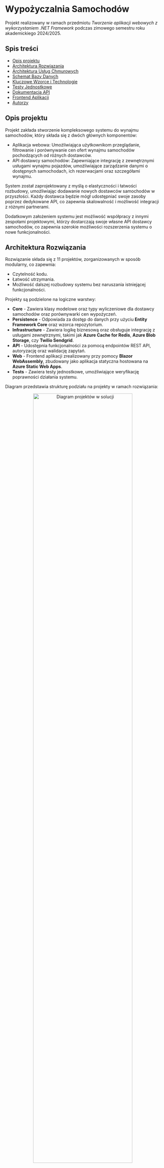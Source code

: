 # Wypożyczalnia Samochodów

Projekt realizowany w ramach przedmiotu _Tworzenie aplikacji webowych z wykorzystaniem .NET Framework_ podczas zimowego semestru roku akademickiego 2024/2025.

## Spis treści

- [Opis projektu](#opis-projektu)
- [Architektura Rozwiązania](#architektura-rozwiązania)
- [Architektura Usług Chmurowych](#architektura-usług-chmurowych)
- [Schemat Bazy Danych](#schemat-bazy-danych)
- [Kluczowe Wzorce i Technologie](#kluczowe-wzorce-i-technologie)
- [Testy Jednostkowe](#testy-jednostkowe)
- [Dokumentacja API](#dokumentacja-api)
- [Frontend Aplikacji](#frontend-aplikacji)
- [Autorzy](#autorzy)

## Opis projektu

Projekt zakłada stworzenie kompleksowego systemu do wynajmu samochodów, który składa się z dwóch głównych komponentów:

- Aplikacja webowa: Umożliwiająca użytkownikom przeglądanie, filtrowanie i porównywanie cen ofert wynajmu samochodów pochodzących od różnych dostawców.
- API dostawcy samochodów: Zapewniające integrację z zewnętrznymi usługami wynajmu pojazdów, umożliwiające zarządzanie danymi o dostępnych samochodach, ich rezerwacjami oraz szczegółami wynajmu.

System został zaprojektowany z myślą o elastyczności i łatwości rozbudowy, umożliwiając dodawanie nowych dostawców samochodów w przyszłości.
Każdy dostawca będzie mógł udostępniać swoje zasoby poprzez dedykowane API, co zapewnia skalowalność i możliwość integracji z różnymi partnerami.

Dodatkowym założeniem systemu jest możliwość współpracy z innymi zespołami projektowymi, którzy dostarczają swoje własne API dostawcy samochodów, co zapewnia szerokie możliwości rozszerzenia systemu o nowe funkcjonalności.

## Architektura Rozwiązania

Rozwiązanie składa się z 11 projektów, zorganizowanych w sposób modularny, co zapewnia:

- Czytelność kodu.
- Łatwość utrzymania.
- Możliwość dalszej rozbudowy systemu bez naruszania istniejącej funkcjonalności.

Projekty są podzielone na logiczne warstwy:

- **Core** - Zawiera klasy modelowe oraz typy wyliczeniowe dla dostawcy samochodów oraz porównywarki cen wypożyczeń.
- **Persistence** - Odpowiada za dostęp do danych przy użyciu **Entity Framework Core** oraz wzorca repozytorium.
- **Infrastructure** - Zawiera logikę biznesową oraz obsługuje integrację z usługami zewnętrznymi, takimi jak **Azure Cache for Redis**, **Azure Blob Storage**, czy **Twilio Sendgrid**.
- **API** - Udostępnia funkcjonalności za pomocą endpointów REST API, autoryzację oraz walidację zapytań.
- **Web** - Frontend aplikacji zrealizowany przy pomocy **Blazor WebAssembly**, zbudowany jako aplikacja statyczna hostowana na **Azure Static Web Apps**.
- **Tests** - Zawiera testy jednostkowe, umożliwiające weryfikację poprawności działania systemu.

Diagram przedstawia strukturę podziału na projekty w ramach rozwiązania:

<p align="center">
  <img src="./CarRental.Docs/Diagrams/SolutionArchitecture/CarRental.png" 
       alt="Diagram projektów w solucji" 
       style="width: 80%;"/>
</p>

## Architektura Usług Chmurowych

System został wdrożony w środowisku **Microsoft Azure**, co zapewnia:

- Skalowalność,
- Wysoki poziom bezpieczeństwa,
- Łatwość utrzymania i monitorowania zasobów.

### Diagram Architektury

Poniżej przedstawiono diagram prezentujący architekturę usług chmurowych:

<p align="center"> 
   <img src="./CarRental.Docs/Diagrams/AzureArchitecture/azure-architecture.png" 
        alt="Diagram Architektury Usług Chmurowych" 
        style="width: 90%;"/> 
</p>

### Podział Zasobów

Zasoby systemu zostały podzielone na trzy grupy zasobów (**Resource Groups**), aby zapewnić przejrzystość i separację odpowiedzialności.

1. `carrental-provider-prod-rg`: Zasoby obsługujące API dostawcy samochodów.

   - `carrental-provider` (**App Service**): Usługa hostująca API dla operacji CRUD na pojazdach, ofertach i rezerwacjach.
   - `carrental-provider-kv` (**Key Vault**): Bezpieczne przechowywanie kluczy, haseł oraz innych tajnych danych.
   - `carrental-provider-ai` (**Application Insights**): Monitorowanie i diagnostyka działania aplikacji w czasie rzeczywistym.
   - `CarRentalProviderDb` (**SQL Database**): Relacyjna baza danych przechowująca informacje potrzebne dostawcy samochodów.

2. `carrental-comparer-prod-rg`: Zasoby obsługujące API porównywarki cen, obsługujące poszczególne wypożyczalnie samochodów.

   - `carrental-comparer` (**App Service**): Usługa hostująca API odpowiedzialne za porównywanie ofert.
   - `carrental-comparer-kv` (**Key Vault**): Bezpieczne przechowywanie kluczy, haseł oraz innych tajnych danych.
   - `carrental-comparer-ai` (**Application Insights**): Monitorowanie działania aplikacji i zbieranie metryk diagnostycznych.
   - `CarRentalComparerDb` (**SQL Database**): Relacyjna baza danych obsługująca funkcjonalności porównywania ofert.
   - `carrental-comparer-web` (**Static Apps**): Hostowanie aplikacji frontowej, która udostępnia interfejs użytkownika końcowego.

3. `carrental-common-prod-rg`: Zadoby wspólne dla obu części rozwiązania, takie jak przechowywanie plików oraz pamięć podręczna.
   - `carrentalminisa` (**Blob Storage**): Przechowywanie plików statycznych, takich jak zdjęcia pojazdów oraz logo marek samochodów.
   - `carrental-cache` (**Azure Cache for Redis**): Pamięć podręczna wykorzystywana do przyspieszenia operacji odczytu, np. przechowywanie wyników wyszukiwania.

## Schemat Bazy Danych

System wykorzystuje **Entity Framework Core** do zarządzania bazą danych przy użyciu podejścia _code-first_.
Dzięki temu struktura baz danych jest generowana na podstawie klas modelowych w kodzie, co ułatwia utrzymanie spójności między aplikacją a bazą danych.

W środowisku developerskim używano **Microsoft SQL Server** uruchomionego lokalnie (`localhost`), natomiast w środowisku produkcyjnym wdrożono rozwiązanie oparte na dwóch instancjach **Azure SQL Database** – jednej dla dostawcy samochodów i jednej dla porównywarki cen.

Poniżej przedstawiono diagramy ilustrujące strukturę baz danych, relacje między tabelami oraz kluczowe atrybuty.

### Diagram Bazy Danych Dostawcy Samochodów:

<p align="center">
  <img src="./CarRental.Docs/Diagrams/Databases/carrental-provider-db.png" 
       alt="Diagram Bazy Danych Dostawcy Samochodów" 
       style="width: 80%;"/>
</p>

### Diagram Bazy Danych Porównywarki Cen:

<p align="center">
  <img src="./CarRental.Docs/Diagrams/Databases/carrental-comparer-db.png" 
       alt="Diagram Bazy Danych Porównywarki Cen" 
       style="width: 80%;"/>
</p>

## Kluczowe Wzorce i Technologie

Aby zapewnić modularność i skalowalność, wykorzystano m.in. następujące wzorce projektowe i biblioteki:

### Wzorzec Mediatora (Mediator Pattern)

Za pomocą pakietu **MediatR** zaimplementowano mechanizm pośredniczący w komunikacji między komponentami systemu. Dzięki temu:

- Zredukowano zależności między modułami,
- Umożliwiono centralizację logiki obsługi zapytań i poleceń.

### Wzorzec CQRS (Command Query Responsibility Segregation)

Zastosowano wzorzec CQRS, który dzieli operacje na:

- **Commands** (polecenia): Odpowiadają za operacje modyfikujące stan systemu, takie jak generowanie ofert, tworzenie i zwrot wypożyczenia czy aktualizacja danych użytkowników.
- **Queries** (zapytania): Służą do odczytu danych, np. wyszukiwanie dostępnych pojazdów czy pobieranie szczegółów wypożyczenia.

Taki podział upraszcza zarządzanie logiką i zwiększa przejrzystość kodu.

### Wzorzec Repozytorium i Specyfikacji (Repository and Specification Patterns)

Dzięki bibliotece **Ardalis.Specification** wdrożono:

- **Wzorzec repozytorium**: Abstrakcję dla operacji na danych, która pozwala oddzielić logikę biznesową od szczegółów implementacji dostępu do danych.
- **Specyfikacje**: Określenie precyzyjnych kryteriów zapytań w formie zdefiniowanych klas. Pozwala to na wielokrotne użycie tych samych reguł w różnych częściach systemu.

### Wzorzec Wynikowy (Result Pattern)

W celu ustandaryzowania obsługi wyników operacji, zarówno pomyślnych, jak i zakończonych błędami, zastosowano bibliotekę **Ardalis.Result**.
Wzorzec ten pozwala na zwracanie obiektów, które:

- Zawierają informację o sukcesie bądź błędzie operacji.
- Dostarczają szczegóły błędów, np. w postaci kodów błędów lub komunikatów.
- Upraszczają obsługę wyjątków i komunikację między warstwami systemu.

Dzięki **Ardalis.Result** ograniczono użycie wyjątków w logice biznesowej, co poprawiło czytelność kodu i ułatwiło testowanie operacji.

### Logowanie Użytkowników

Do obsługi logowania użytkowników w systemie wykorzystano **Microsoft Entra ID**. Dzięki temu:

- Użytkownicy mogą logować się za pomocą uwierzytelnienia jednokrotnego.
- System integruje się z zewnętrznymi usługami, co pozwala na bezpieczne zarządzanie dostępem do zasobów.

#### Zastosowanie Ról w Systemie

Komponenty systemu oraz dostępne endpointy zostały przystosowane do pracy z użytkownikami o różnych rolach.
Wprowadzono dwie główne role:

- **Pracownik** (`Employee`): Osoba odpowiedzialna za zarządzanie samochodami, rezerwacjami, oraz administrację systemem.
- **Użytkownik** (`User`): Klient, który korzysta z aplikacji do przeglądania dostępnych pojazdów, porównywania ofert wypożyczalni oraz wypożyczania samochodów.

Każda z ról ma przypisane konkretne uprawnienia, co umożliwia segregację funkcji oraz zapewnia odpowiedni poziom dostępu w zależności od charakteru użytkownika.

### Wykonywanie Zadań w Tle

Wykorzystano bibliotekę **Hangfire** do obsługi zadań wykonywanych asynchronicznie w tle, takich jak:

- Oznaczanie oferty jako przeterminowanej po upływie czasu określonego przez reguły biznesowe.
- Sprawdzanie statusu wypozyczenia.

**Hangfire** umożliwia:

- Łatwą konfigurację harmonogramów zadań,
- Wizualizację i monitorowanie zadań w dashboardzie webowym,
- Skalowalność dzięki integracji z Azure oraz innymi platformami chmurowymi.

### Walidacja Danych i Zapytań

W projekcie zastosowano **FluentValidation**, który umożliwia zdefiniowanie zaawansowanych reguł walidacji dla obiektów. Dzięki temu:

- Każda operacja biznesowa jest poprzedzona dokładną weryfikacją poprawności danych wejściowych,
- Walidacja jest przeprowadzana w sposób deklaratywny, co zwiększa czytelność kodu i ułatwia jej modyfikację.

### Mapowanie Obiektów

Do mapowania obiektów wykorzystano **AutoMapper**, który pozwala na szybkie konwertowanie danych między modelami.
**AutoMapper** ułatwia:

- Unikanie powielania logiki konwersji, co poprawia przejrzystość kodu.
- Utrzymanie spójności struktury danych między różnymi warstwami aplikacji.

### Generowanie Raportów w Excelu

Do generowania okresowych raportów w formacie Excel wykorzystano bibliotekę **ClosedXML**. Dzięki niej możliwe jest:

- Szybkie tworzenie i formatowanie zaawansowanych arkuszy kalkulacyjnych.
- Tworzenie dynamicznych raportów opartych na danych z bazy lub generowanych w czasie rzeczywistym.
- Obsługa wielu typów danych i zaawansowanych formuł, co ułatwia analizę i prezentację wyników.

## Testy Jednostkowe

W projekcie wykorzystano dwa osobne projekty testowe:

- `CarRental.Comparer.Tests`: Zawiera testy jednostkowe dla logiki związanej z porównywarką cen wypożyczeń samochodów.
- `CarRental.Provider.Tests`: Zawiera testy jednostkowe dla logiki związanej z obsługą API dostawcy samochodów.

Do pisania testów jednostkowych użyto:

- **XUnit**: Framework testowy, który zapewnia prosty i czytelny sposób na tworzenie, uruchamianie oraz raportowanie wyników testów jednostkowych.
- **FluentValidation**: Dzięki tej bibliotece możliwe jest automatyczne sprawdzanie poprawności danych wejściowych w testach, co pozwala na precyzyjne testowanie walidacji.
- **Moq**: Narzędzie do tworzenia fałszywych obiektów (mocków), które umożliwia łatwe i izolowane testowanie logiki aplikacji, bez potrzeby korzystania z zależności zewnętrznych.

Wszystkie testy są zorganizowane modularnie i korzystają z podejścia **Arrange-Act-Assert**, co zapewnia klarowność i łatwość w identyfikacji błędów.

## Dokumentacja API

Dokumentację dla API dostawcy samochodów oraz porównywarki cen wypożyczeń można znaleźć pod następującymi adresami (w środowisku deweloperskim):

- `CarRental.Provider.API`: `https://localhost:7173/swagger/index.html`
- `CarRental.Comparer.API`: `https://localhost:7016/swagger/index.html`

Dokumentacja zawiera:

- Szczegółowy opis dostępnych endpointów,
- Wymagane parametry dla każdego żądania,
- Przykłady odpowiedzi w formacie `JSON`.

### Przykłady widoków Swagger

Poniżej znajdują się zrzuty ekranu interfejsu dokumentacji dla obu API:

#### Dokumentacja dla `CarRental.Comparer.API`

<p align="center">
  <img src="./CarRental.Docs/Images/provider-swagger.PNG" 
       alt="Dokumentacja dla CarRental.Comparer.API" 
       style="width: 80%;"/>
</p>

#### Dokumentacja dla `CarRental.Provider.API`

<p align="center">
  <img src="./CarRental.Docs/Images/comparer-swagger.PNG" 
       alt="Dokumentacja dla CarRental.Provider.API" 
       style="width: 80%;"/>
</p>

## Frontend Aplikacji

Frontend aplikacji został zbudowany w oparciu o **Blazor WebAssembly** – framework do tworzenia nowoczesnych aplikacji webowych z użyciem **C#** i **Razor**.

### Zastosowane Rozwiązania

- **MudBlazor**: Umożliwiająca stworzenie spójnego i nowoczesnego interfejsu użytkownika, który jest responsywny, estetyczny oraz przyjazny w nawigacji.
- **Blazor.Geolocation.WebAssembly**: Umożliwia automatyczne pobieranie lokalizacji użytkownika i wypełnaienie pól adresowych.
- **BlazorGoogleMaps**: Umożliwia zintegrowanie mapy Google w celu wizualizacji lokalizacji użytkownika oraz dostępnych samochodów.

### Zrzuty Ekrany Aplikacji

#### Widoki Użytkownika

##### Strona Główna

<p align="center">
  <img src="./CarRental.Docs/Images/User/home.PNG" 
       alt="Strona Główna" 
       style="width: 80%;"/>
</p>

##### Filtry Pojazdów

<p align="center">
  <img src="./CarRental.Docs/Images/User/car-filters.PNG" 
       alt="Filtry Pojazdów" 
       style="width: 80%;"/>
</p>

##### Zarządzanie Profilem

<p align="center">
  <img src="./CarRental.Docs/Images/User/profile-management.PNG" 
       alt="Zarządzanie Profilem" 
       style="width: 80%;"/>
</p>

##### Aktywne Wypożyczenia

<p align="center">
  <img src="./CarRental.Docs/Images/User/user-rentals-active.PNG" 
       alt="Aktywne Wypożyczenia" 
       style="width: 80%;"/>
</p>

##### Zwrócone Wypożyczenia

<p align="center">
  <img src="./CarRental.Docs/Images/User/user-rentals-returned.PNG" 
       alt="Zwrócone Wypożyczenia" 
       style="width: 80%;"/>
</p>

##### Generowanie Ofert

<p align="center">
  <img src="./CarRental.Docs/Images/User/offers-user-details-form.PNG" 
       alt="Generowanie Ofert" 
       style="width: 80%;"/>
</p>

##### Integracja z Google Maps

<p align="center">
  <img src="./CarRental.Docs/Images/User/offers-google-map.PNG" 
       alt="Integracja z Google Maps" 
       style="width: 80%;"/>
</p>

#### Widoki Pracownika

##### Aktywne Wypożyczenia

<p align="center">
  <img src="./CarRental.Docs/Images/Employee/dashboard-active-rentals.PNG" 
       alt="Aktywne Wypożyczenia" 
       style="width: 80%;"/>
</p>

##### Wypożyczenia Do Zwortu

<p align="center">
  <img src="./CarRental.Docs/Images/Employee/dashboard-confirm-rentals.PNG" 
       alt="Wypożyczenia Do Zwortu" 
       style="width: 80%;"/>
</p>

##### Akceptacja Zwrotu

<p align="center">
  <img src="./CarRental.Docs/Images/Employee/dashboard-confirm-return-form.PNG" 
       alt="Akceptacja Zwrotu" 
       style="width: 80%;"/>
</p>

##### Wypożyczenia Zwrócone

<p align="center">
  <img src="./CarRental.Docs/Images/Employee/dashboard-rental-history.PNG" 
       alt="Wypożyczenia Zwrócone" 
       style="width: 80%;"/>
</p>

##### Generowanie Raportu

<p align="center">
  <img src="./CarRental.Docs/Images/Employee/excel-report-generate.PNG" 
       alt="Generowanie Raportu" 
       style="width: 80%;"/>
</p>

<br></br>

<p align="center">
  <img src="./CarRental.Docs/Images/Employee/excel-report-table.PNG" 
       alt="Generowanie Raportu" 
       style="width: 80%;"/>
</p>

<br></br>

<p align="center">
  <img src="./CarRental.Docs/Images/Employee/excel-report-pivot.PNG" 
       alt="Generowanie Raportu" 
       style="width: 80%;"/>
</p>

#### Serwis Emailowy

<p align="center">
  <img src="./CarRental.Docs/Images/Emails/email-confirm-rental.PNG" 
       alt="Serwis Emailowy" 
       style="width: 80%;"/>
</p>

<br></br>

<p align="center">
  <img src="./CarRental.Docs/Images/Emails/email-rental-confirmed.PNG" 
       alt="Serwis Emailowy" 
       style="width: 80%;"/>
</p>

<br></br>

<p align="center">
  <img src="./CarRental.Docs/Images/Emails/email-return-started.PNG" 
       alt="Serwis Emailowy" 
       style="width: 80%;"/>
</p>

<br></br>

<p align="center">
  <img src="./CarRental.Docs/Images/Emails/email-rental-returned.PNG" 
       alt="Serwis Emailowy" 
       style="width: 80%;"/>
</p>

## Autorzy

Projekt został wykonany przez 3-osobowy zespół:

- [Antonina Frąckowiak](https://github.com/tosiaf)
- [Adam Grącikowski](https://github.com/adamgracikowski)
- [Marcin Gronicki](https://github.com/gawxgd)

Przedmiot prowadził pan [Marcin Sulecki](https://github.com/sulmar).
